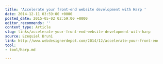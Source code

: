 ```yaml
---
title: 'Accelerate your front-end website development with Harp '
date: 2014-12-11 03:59:00 +0000
posted_date: 2015-05-02 02:59:00 +0000
editor_recommends: ''
content_type: Article
slug: links/accelerate-your-front-end-website-development-with-harp
source: Ezequiel Bruni
link: http://www.webdesignerdepot.com/2014/12/accelerate-your-front-end-website-development-with-harp/
tool:
- tool/harp.md

---
```

